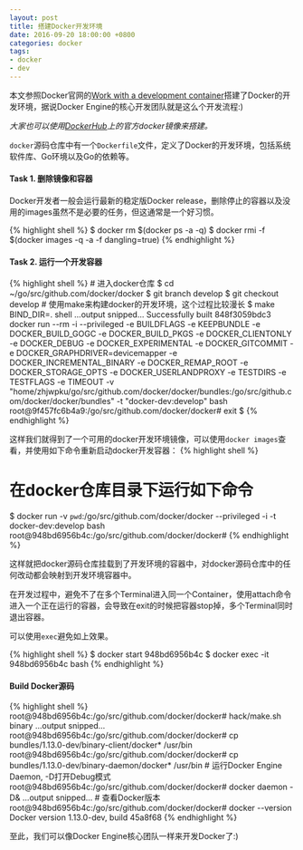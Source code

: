 ```yaml
---
layout: post
title: 搭建Docker开发环境
date: 2016-09-20 18:00:00 +0800
categories: docker
tags:
- docker
- dev
---
```


本文参照Docker官网的[Work with a development container][set-up-dev-env]搭建了Docker的开发环境，据说Docker Engine的核心开发团队就是这么个开发流程:)

*大家也可以使用[DockerHub][dockerhub]上的官方docker镜像来搭建。*

`docker`源码仓库中有一个`Dockerfile`文件，定义了Docker的开发环境，包括系统软件库、Go环境以及Go的依赖等。

<h4>Task 1. 删除镜像和容器</h4>
Docker开发者一般会运行最新的稳定版Docker release，删除停止的容器以及没用的images虽然不是必要的任务，但这通常是一个好习惯。

{% highlight shell %}
$ docker rm $(docker ps -a -q)
$ docker rmi -f $(docker images -q -a -f dangling=true)
{% endhighlight %}

<h4>Task 2. 运行一个开发容器</h4>
{% highlight shell %}
# 进入docker仓库
$ cd ~/go/src/github.com/docker/docker
$ git branch develop
$ git checkout develop
# 使用make来构建docker的开发环境，这个过程比较漫长
$ make BIND_DIR=. shell
...output snipped...
Successfully built 848f3059bdc3
docker run --rm -i --privileged -e BUILDFLAGS -e KEEPBUNDLE -e DOCKER_BUILD_GOGC -e DOCKER_BUILD_PKGS -e DOCKER_CLIENTONLY -e DOCKER_DEBUG -e DOCKER_EXPERIMENTAL -e DOCKER_GITCOMMIT -e DOCKER_GRAPHDRIVER=devicemapper -e DOCKER_INCREMENTAL_BINARY -e DOCKER_REMAP_ROOT -e DOCKER_STORAGE_OPTS -e DOCKER_USERLANDPROXY -e TESTDIRS -e TESTFLAGS -e TIMEOUT -v "home/zhjwpku/go/src/github.com/docker/docker/bundles:/go/src/github.com/docker/docker/bundles" -t "docker-dev:develop" bash
root@9f457fc6b4a9:/go/src/github.com/docker/docker# exit
$ 
{% endhighlight %}

这样我们就得到了一个可用的docker开发环境镜像，可以使用`docker images`查看，并使用如下命令重新启动docker开发容器：
{% highlight shell %}
# 在docker仓库目录下运行如下命令
$ docker run -v `pwd`:/go/src/github.com/docker/docker --privileged -i -t docker-dev:develop bash
root@948bd6956b4c:/go/src/github.com/docker/docker#
{% endhighlight %}

这样就把docker源码仓库挂载到了开发环境的容器中，对docker源码仓库中的任何改动都会映射到开发环境容器中。

在开发过程中，避免不了在多个Terminal进入同一个Container，使用attach命令进入一个正在运行的容器，会导致在exit的时候把容器stop掉，多个Terminal同时退出容器。

可以使用`exec`避免如上效果。

{% highlight shell %}
$ docker start 948bd6956b4c
$ docker exec -it 948bd6956b4c bash
{% endhighlight %}

<h4>Build Docker源码</h4>
{% highlight shell %}
root@948bd6956b4c:/go/src/github.com/docker/docker# hack/make.sh binary
...output snipped...
root@948bd6956b4c:/go/src/github.com/docker/docker# cp bundles/1.13.0-dev/binary-client/docker* /usr/bin
root@948bd6956b4c:/go/src/github.com/docker/docker# cp bundles/1.13.0-dev/binary-daemon/docker* /usr/bin
# 运行Docker Engine Daemon, -D打开Debug模式
root@948bd6956b4c:/go/src/github.com/docker/docker# docker daemon -D&
...output snipped...
# 查看Docker版本
root@948bd6956b4c:/go/src/github.com/docker/docker# docker --version
Docker version 1.13.0-dev, build 45a8f68
{% endhighlight %}

至此，我们可以像Docker Engine核心团队一样来开发Docker了:)

[set-up-dev-env]: https://docs.docker.com/opensource/project/set-up-dev-env/
[dockerhub]: https://hub.docker.com/_/docker/
